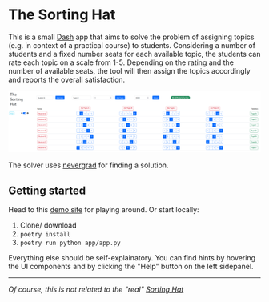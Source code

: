 # The Sorting Hat

This is a small [Dash](https://dash.plotly.com/) app that aims to solve the problem of assigning topics (e.g. in context of a practical course) to students.
Considering a number of students and a fixed number seats for each available topic, the students can rate each topic on a scale from 1-5.
Depending on the rating and the number of available seats, the tool will then assign the topics accordingly and reports the overall satisfaction.

![Example](docs/TheSortingHatExample.png)

The solver uses [nevergrad](https://github.com/facebookresearch/nevergrad) for finding a solution.

## Getting started

Head to this [demo site](https://ef1622d3-5380-4dfa-a196-0931e40ee13a.ka.bw-cloud-instance.org/) for playing around.
Or start locally:

1. Clone/ download
2. `poetry install`
3. `poetry run python app/app.py`

Everything else should be self-explainatory.
You can find hints by hovering the UI components and by clicking the "Help" button on the left sidepanel.

---

*Of course, this is not related to the "real" [Sorting Hat](https://harrypotter.fandom.com/wiki/Sorting_Hat)*